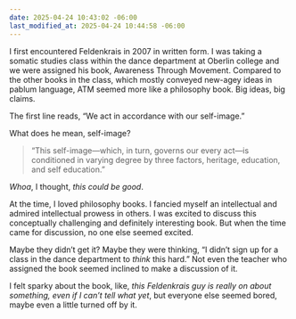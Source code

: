 ```yaml
---
date: 2025-04-24 10:43:02 -06:00
last_modified_at: 2025-04-24 10:44:58 -06:00
---
```

I first encountered Feldenkrais in 2007 in written form. 
I was taking a somatic studies class within the dance department at Oberlin college and we were assigned his book, Awareness Through Movement. 
Compared to the other books in the class, which mostly conveyed new-agey ideas in pablum language, ATM seemed more like a philosophy book. 
Big ideas, big claims.

The first line reads, “We act in accordance with our self-image.”

What does he mean, self-image?

> “This self-image—which, in turn, governs our every act—is conditioned in varying degree by three factors, heritage, education, and self education.”

_Whoa_, I thought, _this could be good_.

At the time, I loved philosophy books. 
I fancied myself an intellectual and admired intellectual prowess in others. 
I was excited to discuss this conceptually challenging and definitely interesting book. 
But when the time came for discussion, no one else seemed excited.

Maybe they didn’t get it? 
Maybe they were thinking, “I didn’t sign up for a class in the dance department to _think_ this hard.” 
Not even the teacher who assigned the book seemed inclined to make a discussion of it.

I felt sparky about the book, like, _this Feldenkrais guy is really on about something, even if I can’t tell what yet_, but everyone else seemed bored, maybe even a little turned off by it.